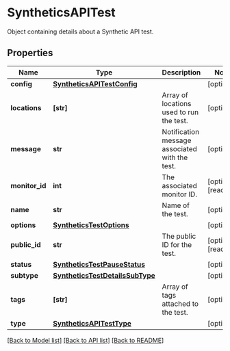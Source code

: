 # SyntheticsAPITest

Object containing details about a Synthetic API test.

## Properties

| Name           | Type                                                                | Description                                    | Notes                 |
| -------------- | ------------------------------------------------------------------- | ---------------------------------------------- | --------------------- |
| **config**     | [**SyntheticsAPITestConfig**](SyntheticsAPITestConfig.md)           |                                                | [optional]            |
| **locations**  | **[str]**                                                           | Array of locations used to run the test.       | [optional]            |
| **message**    | **str**                                                             | Notification message associated with the test. | [optional]            |
| **monitor_id** | **int**                                                             | The associated monitor ID.                     | [optional] [readonly] |
| **name**       | **str**                                                             | Name of the test.                              | [optional]            |
| **options**    | [**SyntheticsTestOptions**](SyntheticsTestOptions.md)               |                                                | [optional]            |
| **public_id**  | **str**                                                             | The public ID for the test.                    | [optional] [readonly] |
| **status**     | [**SyntheticsTestPauseStatus**](SyntheticsTestPauseStatus.md)       |                                                | [optional]            |
| **subtype**    | [**SyntheticsTestDetailsSubType**](SyntheticsTestDetailsSubType.md) |                                                | [optional]            |
| **tags**       | **[str]**                                                           | Array of tags attached to the test.            | [optional]            |
| **type**       | [**SyntheticsAPITestType**](SyntheticsAPITestType.md)               |                                                | [optional]            |

[[Back to Model list]](README.md#documentation-for-models) [[Back to API list]](README.md#documentation-for-api-endpoints) [[Back to README]](README.md)
